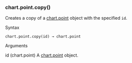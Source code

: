 ### chart.point.copy()

Creates a copy of a [chart.point](#type_chart.point) object with the specified `id`.

Syntax

```
chart.point.copy(id) → chart.point
```

Arguments

id (chart.point) A [chart.point](#type_chart.point) object.
